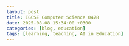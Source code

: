 ```yaml
---
layout: post  
title: IGCSE Computer Science 0478  
date: 2025-08-08 15:34:00 +0300  
categories: [blog, education]  
tags: [learning, teaching, AI in Education]  
---
```

